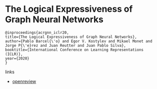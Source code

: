 # The Logical Expressiveness of Graph Neural Networks

```
@inproceedings{acrgnn_iclr20,
title={The Logical Expressiveness of Graph Neural Networks},
author={Pablo Barcel{\'o} and Egor V. Kostylev and Mikael Monet and Jorge P{\'e}rez and Juan Reutter and Juan Pablo Silva},
booktitle={International Conference on Learning Representations (ICLR)},
year={2020}
}
```

links
- [openreview](https://openreview.net/forum?id=r1lZ7AEKvB)
